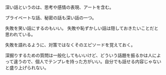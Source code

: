 深い話というのは、思考や感情の表現、アートを含む。

プライベートな話、秘密の話も深い話の一つ。

失敗を笑い話にするのもいい。
失敗や恥ずかしい話は隠しておきたいことだと思われている。

失敗を語れるように、対策ではなくそのエピソードを覚えておく。

深掘りするための質問は一般化してもいいけど、どういう話題を振るかは人によって違うので、個人でテンプレを持った方がいい。自分でも話せる内容じゃないと盛り上げられない。
